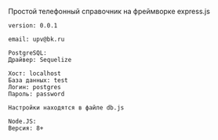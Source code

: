 Простой телефонный справочник на фреймворке express.js

```
version: 0.0.1

email: upv@bk.ru
```
```
PostgreSQL:
Драйвер: Sequelize

Хост: localhost
База данных: test
Логин: postgres
Пароль: password

Настройки находятся в файле db.js
```
```
Node.JS:
Версия: 8+
```